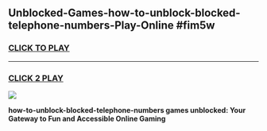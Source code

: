 
## Unblocked-Games-how-to-unblock-blocked-telephone-numbers-Play-Online #fim5w
<h3>
<a href="https://news.freeplayer.one?title=how-to-unblock-blocked-telephone-numbers&ref=3">CLICK TO PLAY</a></h3>
<hr>

<h3>
<a href="https://news.freeplayer.one?title=how-to-unblock-blocked-telephone-numbers&ref=3">CLICK 2 PLAY</a>
  
</h3>

<a href="https://news.freeplayer.one?title=how-to-unblock-blocked-telephone-numbers&ref=3"><img src="https://clearcache.store/games.png"></a>


**how-to-unblock-blocked-telephone-numbers games unblocked: Your Gateway to Fun and Accessible Online Gaming**
